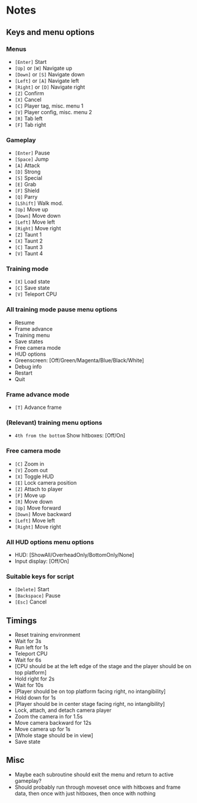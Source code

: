 # Notes

## Keys and menu options
### Menus
- `[Enter]` Start
- `[Up]` or `[W]` Navigate up
- `[Down]` or `[S]` Navigate down
- `[Left]` or `[A]` Navigate left
- `[Right]` or `[D]` Navigate right
- `[Z]` Confirm
- `[X]` Cancel
- `[C]` Player tag, misc. menu 1
- `[V]` Player config, misc. menu 2
- `[R]` Tab left
- `[F]` Tab right

### Gameplay
- `[Enter]` Pause
- `[Space]` Jump
- `[A]` Attack
- `[D]` Strong
- `[S]` Special
- `[E]` Grab
- `[F]` Shield
- `[Q]` Parry
- `[LShift]` Walk mod.
- `[Up]` Move up
- `[Down]` Move down
- `[Left]` Move left
- `[Right]` Move right
- `[Z]` Taunt 1
- `[X]` Taunt 2
- `[C]` Taunt 3
- `[V]` Taunt 4

### Training mode
- `[X]` Load state
- `[C]` Save state
- `[V]` Teleport CPU

### All training mode pause menu options
- Resume
- Frame advance
- Training menu
- Save states
- Free camera mode
- HUD options
- Greenscreen: [Off/Green/Magenta/Blue/Black/White]
- Debug info
- Restart
- Quit

### Frame advance mode
- `[T]` Advance frame

### (Relevant) training menu options
- `4th from the bottom` Show hitboxes: [Off/On]

### Free camera mode
- `[C]` Zoom in
- `[V]` Zoom out
- `[X]` Toggle HUD
- `[E]` Lock camera position
- `[Z]` Attach to player
- `[F]` Move up
- `[R]` Move down
- `[Up]` Move forward
- `[Down]` Move backward
- `[Left]` Move left
- `[Right]` Move right

### All HUD options menu options
- HUD: [ShowAll/OverheadOnly/BottomOnly/None]
- Input display: [Off/On]

### Suitable keys for script
- `[Delete]` Start
- `[Backspace]` Pause
- `[Esc]` Cancel

## Timings
- Reset training environment
- Wait for 3s
- Run left for 1s
- Teleport CPU
- Wait for 6s
- [CPU should be at the left edge of the stage and the player should be on top platform]
- Hold right for 2s
- Wait for 10s
- [Player should be on top platform facing right, no intangibility]
- Hold down for 1s
- [Player should be in center stage facing right, no intangibility]
- Lock, attach, and detach camera player
- Zoom the camera in for 1.5s
- Move camera backward for 12s
- Move camera up for 1s
- [Whole stage should be in view]
- Save state

## Misc
- Maybe each subroutine should exit the menu and return to active gameplay?
- Should probably run through moveset once with hitboxes and frame data, then once with just hitboxes, then once with nothing
